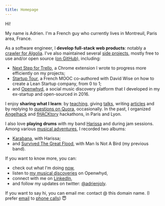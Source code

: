 ```yaml
---
title: Homepage
---
```


Hi!

My name is Adrien. I'm a French guy who currently lives in Montreuil, Paris area, France.

As a software engineer, I **develop full-stack web products**: notably a [crawler for Algolia](https://www.algolia.com/solutions/site-search). I've also maintained several [side projects](/prod), mostly free to use and/or open source ([on GitHub](https://github.com/adrienjoly/)), including:
- [Next Step for Trello](https://adrienjoly.com/chrome-next-step-for-trello), a Chrome extension I wrote to progress more efficiently on my projects;
- [Startup Tour](https://www.udemy.com/startuptour/?couponCode=AJNOW20), a French MOOC co-authored with David Wise on how to create a Lean Startup company, from 0 to 1;
- and [Openwhyd](https://github.com/openwhyd/openwhyd), a social music discovery platform that I developed in my ex-startup and open-sourced in 2016.

I enjoy **sharing what I learn**: by [teaching](/teaching), giving [talks](/talks), writing [articles](/posts) and by replying to [questions on Quora](https://www.quora.com/profile/Adrien-Joly), occasionally. In the past, I organized [Angelhack](http://www.hackathon.io/angelhack18) and [fHACKtory](https://www.maddyness.com/?s=fhacktory) hackathons, in Paris and Lyon.

I also love **playing drums** with my band [Harissa](https://www.facebook.com/harissaquartet/) and during jam sessions. Among various [musical adventures](/music), I recorded two albums:
- [Karabana](https://ampl.ink/WknK7), with Harissa;
- and [Survived The Great Flood](https://www.discogs.com/fr/Man-Is-Not-A-Bird-Survived-The-Great-Flood/master/870529), with Man Is Not A Bird (my previous band).

If you want to know more, you can:
- check out what I'm doing [now](/now),
- listen to [my musical discoveries](https://openwhyd.org/adrien) on Openwhyd,
- connect with me on [LinkedIn](https://www.linkedin.com/in/adrienjoly/),
- and follow my updates on twitter: [@adrienjoly](http://twitter.com/adrienjoly).

If you want to say hi, you can email me: contact @ this domain name. (I prefer [email](https://medium.com/@adrienjoly/why-email-does-not-stink-9267c948f3f9#.g63r0gqsu) to [phone calls](https://byrslf.co/why-i-don-t-answer-most-phone-calls-4a71e1418854)) 😇

<!-- the content of this page was inspired by https://vickylai.com/ -->
